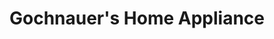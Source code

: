---
title: "Gochnauer's Home Appliance"
url: /east-petersburg/gochnauers-home-appliance/
shop: appliance
---
